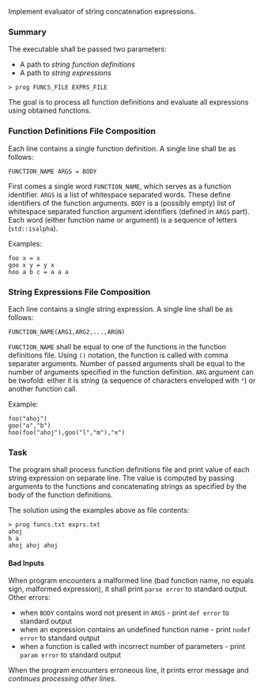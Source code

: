 Implement evaluator of string concatenation expressions.

### Summary

The executable shall be passed two parameters:

-   A path to _string function definitions_
-   A path to _string expressions_

```
> prog FUNCS_FILE EXPRS_FILE
```

The goal is to process all function definitions and evaluate all expressions using obtained functions.

### Function Definitions File Composition

Each line contains a single function definition. A single line shall be as follows:

```
FUNCTION_NAME ARGS = BODY
```

First comes a single word `FUNCTION_NAME`, which serves as a function identifier. `ARGS` is a list of whitespace separated words. These define identifiers of the function arguments. `BODY` is a (possibly empty) list of whitespace separated function argument identifiers (defined in `ARGS` part). Each word (either function name or argument) is a sequence of letters (`std::isalpha`).

Examples:

```
foo x = x
goo x y = y x
hoo a b c = a a a
```

### String Expressions File Composition

Each line contains a single string expression. A single line shall be as follows:

```
FUNCTION_NAME(ARG1,ARG2,...,ARGN)
```

`FUNCTION_NAME` shall be equal to one of the functions in the function definitions file. Using `()` notation, the function is called with comma separater arguments. Number of passed arguments shall be equal to the number of arguments specified in the function definition. `ARG` argument can be twofold: either it is _string_ (a sequence of characters enveloped with `"`) or another function call.

Example:

```
foo("ahoj")
goo("a","b")
hoo(foo("ahoj"),goo("l","m"),"x")
```

### Task

The program shall process function definitions file and print value of each string expression on separate line. The value is computed by passing arguments to the functions and concatenating strings as specified by the body of the function definitions.

The solution using the examples above as file contents:

```
> prog funcs.txt exprs.txt
ahoj
b a 
ahoj ahoj ahoj
```

#### Bad Inputs

When program encounters a malformed line (bad function name, no equals sign, malformed expression), it shall print `parse error` to standard output. Other errors:

-   when `BODY` contains word not present in `ARGS` - print `def error` to standard output
-   when an expression contains an undefined function name - print `nodef error` to standard output
-   when a function is called with incorrect number of parameters - print `param error` to standard output

When the program encounters erroneous line, it prints error message and _continues processing other lines_.